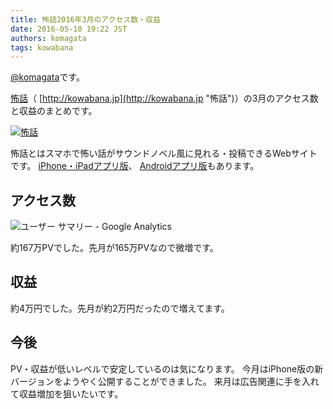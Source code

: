 ```yaml
---
title: 怖話2016年3月のアクセス数・収益
date: 2016-05-10 19:22 JST
authors: komagata
tags: kowabana
---
```

 [@komagata](http://twitter.com/komagata)です。

 [怖話](http://kowabana.jp "怖話")（ [http://kowabana.jp](http://kowabana.jp "怖話")）の3月のアクセス数と収益のまとめです。

[![怖話](http://i.gyazo.com/19e880127697f2aa72533b8e32ed6a2a.png)](http://kowabana.jp)

怖話とはスマホで怖い話がサウンドノベル風に見れる・投稿できるWebサイトです。 [iPhone・iPadアプリ版](https://itunes.apple.com/jp/app/bu-hua-zui-buno1wan5000huano/id564486792?l=ja&mt=8 "怖話iPhone・iPadアプリ版")、 [Androidアプリ版](https://play.google.com/store/apps/details?id=jp.fjord.kowabana "怖話Androidアプリ版")もあります。

## アクセス数

![ユーザー サマリー - Google Analytics](https://gyazo.com/bcfa8ac1cfcfab2cc1e5439cdcad862c.png)

約167万PVでした。先月が165万PVなので微増です。

## 収益

約4万円でした。先月が約2万円だったので増えてます。

## 今後

PV・収益が低いレベルで安定しているのは気になります。 今月はiPhone版の新バージョンをようやく公開することができました。 来月は広告関連に手を入れて収益増加を狙いたいです。
